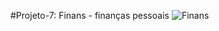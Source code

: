 #Projeto-7: Finans - finanças pessoais
![Finans](https://user-images.githubusercontent.com/97393143/162803202-bc187d57-17cf-44a8-960e-87de84993e92.png)
